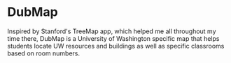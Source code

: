 # DubMap
Inspired by Stanford's TreeMap app, which helped me all throughout my time there, DubMap is a University of Washington specific map that helps students locate UW resources and buildings as well as specific classrooms based on room numbers.
